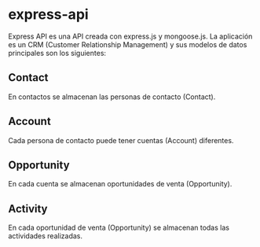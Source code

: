# express-api

Express API es una API creada con express.js y mongoose.js. La aplicación es un CRM (Customer Relationship Management) y sus modelos de datos principales son los siguientes:

## Contact

En contactos se almacenan las personas de contacto (Contact).

## Account

Cada persona de contacto puede tener cuentas (Account) diferentes.

## Opportunity

En cada cuenta se almacenan oportunidades de venta (Opportunity).

## Activity

En cada oportunidad de venta (Opportunity) se almacenan todas las actividades realizadas.
